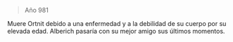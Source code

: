 > Año 981

Muere Ortnit debido a una enfermedad y a la debilidad de su cuerpo por su elevada edad. Alberich pasaría con su mejor amigo sus últimos momentos.